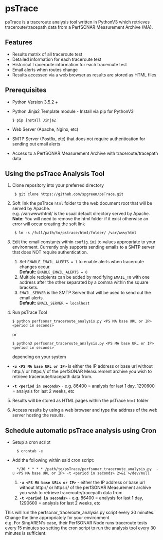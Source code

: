 # psTrace

psTrace is a traceroute analysis tool written in PythonV3 which retrieves traceroute/tracepath data from a PerfSONAR Measurement Archive (MA).

## Features

- Results matrix of all traceroute test 
- Detailed information for each traceroute test
- Historical Traceroute information for each traceroute test
- Email alerts when routes change
- Results accessed via a web browser as results are stored as HTML files

## Prerequisites

- Python Version 3.5.2 +
- Python Jinja2 Template module - Install via pip for PythonV3

      $ pip install Jinja2

- Web Server (Apache, Nginx, etc)
- SMTP Server (Postfix, etc) that does not require authentication for sending out email alerts 
- Access to a PerfSONAR Measurement Archive with traceroute/tracepath data

## Using the psTrace Analysis Tool

1. Clone repository into your preferred directory

        $ git clone https://github.com/spgreen/psTrace.git
             
2. Soft link the psTrace `html` folder to the web document root that will be served by Apache. 
   <br>e.g. /var/www/html/ is the usual default directory served by Apache. <br>**Note**: You will need to remove the html folder if it exist otherwise an error will occur creating the soft link
   
        $ ln -s /full/path/to/pstrace/html/folder/ /var/www/html
    
3. Edit the email constants within `config.ini` to values appropriate to your environment. Currently only supports sending emails to a SMTP server that does NOT require authentication. 

    1. Set `ENABLE_EMAIL_ALERTS = 1` to enable alerts when traceroute changes occur. <br>**Default:** `ENABLE_EMAIL_ALERTS = 0`
    2. Multiple recipients can be added by modifying `EMAIL_TO` with one address after the other separated by a comma within the square brackets.
    3. `EMAIL_SERVER` is the SMTP Server that will be used to send out the email alerts. <br>**Default:** `EMAIL_SERVER = localhost`
    
4. Run psTrace Tool

       $ python perfsonar_traceroute_analysis.py <PS MA base URL or IP> <period in seconds>
  
      or
  
       $ python3 perfsonar_traceroute_analysis.py <PS MA base URL or IP> <period in seconds>
       
      depending on your system
  
  - **``-u <PS MA base URL or IP>``** is either the IP address or base url without http:// or https:// of the perfSONAR Measurement archive you wish to retrieve traceroute/tracepath data from.
     
  - **``-t <period in seconds>``** - e.g. 86400 = analysis for last 1 day, 1290600 = analysis for last 2 weeks, etc 
  
5. Results will be stored as HTML pages within the psTrace `html` folder

6. Access results by using a web browser and type the address of the web server hosting the results. 

## Schedule automatic psTrace analysis using Cron

- Setup a cron script

        $ crontab -e

- Add the following within said cron script:
        
        */30 * * * * /path/to/psTrace/perfsonar_traceroute_analysis.py  -u <PS MA base URL or IP> -t <period in seconds> 2>&1 >/dev/null

  1. **``-u <PS MA base URLs or IP>``** - either the IP address or base url without http:// or https:// of the perfSONAR Measurement archive you wish to retrieve traceroute/tracepath data from.
  2. **``-t <period in seconds>``** - e.g. 86400 = analysis for last 1 day, 1290600 = analysis for last 2 weeks, etc 

This will run the perfsonar_traceroute_analysis.py script every 30 minutes. Change the time appropriately for your environment 
<br>e.g. For SingAREN's case, their PerfSONAR Node runs traceroute tests every 15 minutes so setting the cron script to run the analysis tool every 30 minutes is sufficient.
